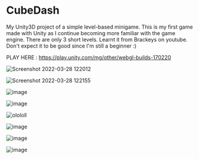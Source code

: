 # CubeDash
My Unity3D project of a simple level-based minigame. This is my first game made with Unity as I continue becoming more familiar with the game engine. There are only 3 short levels. Learnt it from Brackeys on youtube. Don't expect it to be good since I'm still a beginner :)

PLAY HERE : https://play.unity.com/mg/other/webgl-builds-170220


![Screenshot 2022-03-28 122012](https://user-images.githubusercontent.com/68273655/160440693-50a2d689-2bf3-411d-9d0d-939b8448c0c9.png)


![Screenshot 2022-03-28 122155](https://user-images.githubusercontent.com/68273655/160440501-3c9e3578-ff9a-4a36-9df8-ba93a357bfa6.png)


![image](https://user-images.githubusercontent.com/68273655/160195208-df7b7081-1ff6-4beb-8e10-6a844a219782.png)


![image](https://user-images.githubusercontent.com/68273655/160194957-9bfc804f-d9ad-400e-92d5-b49b89c49ca6.png)


![olololl](https://user-images.githubusercontent.com/68273655/160445542-50cc6072-52d2-45f9-b3d8-0bd0bdcac07b.png)


![image](https://user-images.githubusercontent.com/68273655/160195739-a794c149-de0f-4423-9b74-933846b97e8f.png)


![image](https://user-images.githubusercontent.com/68273655/160195809-23fd2705-a030-4743-b824-0ecd88b2079c.png)


![image](https://user-images.githubusercontent.com/68273655/160195570-1cda4798-b35a-458c-957a-e42d4f4f16cd.png)


